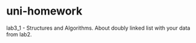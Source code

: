 # uni-homework

lab3_1 - Structures and Algorithms. About doubly linked list with your data from lab2.
